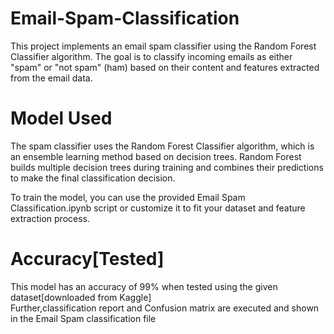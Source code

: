 # Email-Spam-Classification  
This project implements an email spam classifier using the Random Forest Classifier algorithm. The goal is to classify incoming emails as either "spam" or "not spam" (ham) based on their content and features extracted from the email data.  
  
# Model Used  
The spam classifier uses the Random Forest Classifier algorithm, which is an ensemble learning method based on decision trees. Random Forest builds multiple decision trees during training and combines their predictions to make the final classification decision.  
  
To train the model, you can use the provided Email Spam Classification.ipynb script or customize it to fit your dataset and feature extraction process. 

# Accuracy[Tested]  
This model has an accuracy of 99% when tested using the given dataset[downloaded from Kaggle]    
Further,classification report and Confusion matrix are executed and shown in the Email Spam classification file  
  
